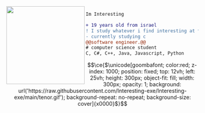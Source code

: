 <img align="left" height="205" src="https://c.tenor.com/Bpbu2-YNL6cAAAAS/hacker-pupper-dog.gif"/>

```diff
Im Interesting

+ 19 years old from israel
! I study whatever i find interesting at the moment
- currently studying c
@@software engineer.@@
# computer science student
C, C#, C++, Java, Javascript, Python

```

```math
\ce{$\unicode[goombafont; color:red; z-index: 1000; position: fixed; top: 12vh; left: 25vh; height: 300px; object-fit: fill; width: 300px; opacity: 1; background: url('https://raw.githubusercontent.com/Interesting-exe/Interesting-exe/main/tenor.gif'); background-repeat: no-repeat; background-size: cover]{x0000}$}
```
